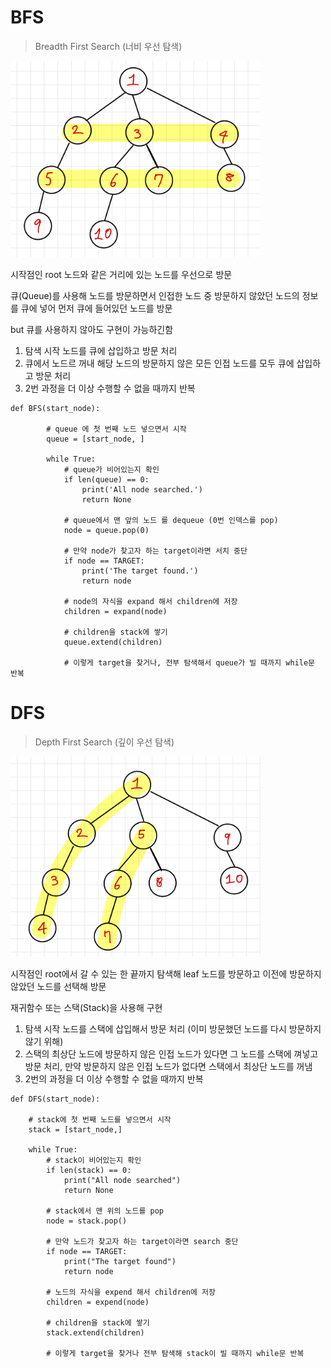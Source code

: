 # BFS

> Breadth First Search (너비 우선 탐색)

<img src= "../img/bfs_ex.jpeg" width="400px"></img>

시작점인 root 노드와 같은 거리에 있는 노드를 우선으로 방문

큐(Queue)를 사용해 노드를 방문하면서 인접한 노드 중 방문하지 않았던 노드의 정보를 큐에 넣어 먼저 큐에 들어있던 노드를 방문

but 큐를 사용하지 않아도 구현이 가능하긴함

1. 탐색 시작 노드를 큐에 삽입하고 방문 처리
2. 큐에서 노드르 꺼내 해당 노드의 방문하지 않은 모든 인접 노드를 모두 큐에 삽입하고 방문 처리
3. 2번 과정을 더 이상 수행할 수 없을 때까지 반복

```
def BFS(start_node):

    	# queue 에 첫 번째 노드 넣으면서 시작
        queue = [start_node, ]

        while True:
            # queue가 비어있는지 확인
            if len(queue) == 0:
            	print('All node searched.')
                return None

            # queue에서 맨 앞의 노드 를 dequeue (0번 인덱스를 pop)
            node = queue.pop(0)

            # 만약 node가 찾고자 하는 target이라면 서치 중단
            if node == TARGET:
            	print('The target found.')
                return node

            # node의 자식을 expand 해서 children에 저장
            children = expand(node)

            # children을 stack에 쌓기
            queue.extend(children)

            # 이렇게 target을 찾거나, 전부 탐색해서 queue가 빌 때까지 while문 반복
```

# DFS

> Depth First Search (깊이 우선 탐색)

<img src= "../img/dfs_ex.jpeg" width="400px"></img>

시작점인 root에서 갈 수 있는 한 끝까지 탐색해 leaf 노드를 방문하고 이전에 방문하지 않았던 노드를 선택해 방문

재귀함수 또는 스택(Stack)을 사용해 구현

1. 탐색 시작 노드를 스택에 삽입해서 방문 처리 (이미 방문했던 노드를 다시 방문하지 않기 위해)
2. 스택의 최상단 노드에 방문하지 않은 인접 노드가 있다면 그 노드를 스택에 껴넣고 방문 처리, 만약 방문하지 않은 인접 노드가 없다면 스택에서 최상단 노드를 꺼냄
3. 2번의 과정을 더 이상 수행할 수 없을 때까지 반복

```
def DFS(start_node):

    # stack에 첫 번째 노드를 넣으면서 시작
    stack = [start_node,]

    while True:
        # stack이 비어있는지 확인
        if len(stack) == 0:
            print("All node searched")
            return None

        # stack에서 맨 위의 노드를 pop
        node = stack.pop()

        # 만약 노드가 찾고자 하는 target이라면 search 중단
        if node == TARGET:
            print("The target found")
            return node

        # 노드의 자식을 expend 해서 children에 저장
        children = expend(node)

        # children을 stack에 쌓기
        stack.extend(children)

        # 이렇게 target을 찾거나 전부 탐색해 stack이 빌 때까지 while문 반복
```
